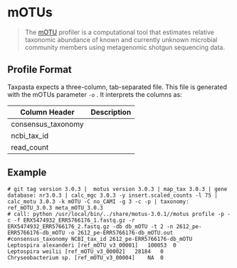 # mOTUs

> The [mOTU](https://github.com/motu-tool/mOTUs/wiki) profiler is a computational tool that estimates relative taxonomic abundance of known and currently unknown microbial community members using metagenomic shotgun sequencing data.

## Profile Format

Taxpasta expects a three-column, tab-separated file. This file is generated with the mOTUs parameter `-o` . It interprets the columns as:

| Column Header      | Description |
| ------------------ | ----------- |
| consensus_taxonomy |             |
| ncbi_tax_id        |             |
| read_count         |             |

## Example

```text
# git tag version 3.0.3 |  motus version 3.0.3 | map_tax 3.0.3 | gene database: nr3.0.3 | calc_mgc 3.0.3 -y insert.scaled_counts -l 75 | calc_motu 3.0.3 -k mOTU -C no_CAMI -g 3 -c -p | taxonomy: ref_mOTU_3.0.3 meta_mOTU_3.0.3
# call: python /usr/local/bin/../share/motus-3.0.1//motus profile -p -c -f ERX5474932_ERR5766176_1.fastq.gz -r ERX5474932_ERR5766176_2.fastq.gz -db db_mOTU -t 2 -n 2612_pe-ERR5766176-db_mOTU -o 2612_pe-ERR5766176-db_mOTU.out
#consensus_taxonomy	NCBI_tax_id	2612_pe-ERR5766176-db_mOTU
Leptospira alexanderi [ref_mOTU_v3_00001]	100053	0
Leptospira weilii [ref_mOTU_v3_00002]	28184	0
Chryseobacterium sp. [ref_mOTU_v3_00004]	NA	0
```
